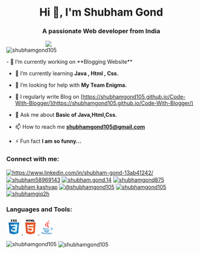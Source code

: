 
<h1 align="center">Hi 👋, I'm Shubham Gond</h1>
<h3 align="center">A passionate Web developer from India</h3>
<img align="right"coding" width="400" src="https://i.pinimg.com/originals/54/e3/7d/54e37d8074ebcde1d96c77d7b2a7f310.gif">

<p align="left"> <img src="https://komarev.com/ghpvc/?username=shubhamgond105&label=Profile%20views&color=0e75b6&style=flat" alt="shubhamgond105" /> </p>
- 🔭 I’m currently working on **Blogging Website**

- 🌱 I’m currently learning **Java , Html , Css.**

- 🤝 I’m looking for help with **My Team Enigma.**

- 📝 I regularly write Blog on [https://shubhamgond105.github.io/Code-With-Blogger/](https://shubhamgond105.github.io/Code-With-Blogger/)

- 💬 Ask me about **Basic of Java,Html,Css.**

- 📫 How to reach me **shubhamgond105@gmail.com**

- ⚡ Fun fact **I am so funny...**

<h3 align="left">Connect with me:</h3>
<p align="left">
<a href="https://linkedin.com/in/https://www.linkedin.com/in/shubham-gond-13ab41242/" target="blank"><img align="center" src="https://raw.githubusercontent.com/rahuldkjain/github-profile-readme-generator/master/src/images/icons/Social/linked-in-alt.svg" alt="https://www.linkedin.com/in/shubham-gond-13ab41242/" height="30" width="40" /></a>
 <a href="https://twitter.com/shubham58969143" target="blank"><img align="center"
  src="https://raw.githubusercontent.com/rahuldkjain/github-profile-readme-generator/master/src/images/icons/Social/twitter.svg" alt="shubham58969143" height="30" width="40" /></a>
 <a href="https://fb.com/shubham.gond.14" target="blank"><img align="center" src="https://raw.githubusercontent.com/rahuldkjain/github-profile-readme-generator/master/src/images/icons/Social/facebook.svg" alt="shubham.gond.14" height="30" width="40" /></a>
 <a href="https://instagram.com/shubhamgond875" target="blank"><img align="center" src="https://raw.githubusercontent.com/rahuldkjain/github-profile-readme-generator/master/src/images/icons/Social/instagram.svg" alt="shubhamgond875" height="30" width="40" /></a>
<a href="https://www.youtube.com/c/shubham kashyap" target="blank"><img align="center" src="https://raw.githubusercontent.com/rahuldkjain/github-profile-readme-generator/master/src/images/icons/Social/youtube.svg" alt="shubham kashyap" height="30" width="40" /></a>
<a href="https://www.hackerrank.com/@shubhamgond105" target="blank"><img align="center" src="https://raw.githubusercontent.com/rahuldkjain/github-profile-readme-generator/master/src/images/icons/Social/hackerrank.svg" alt="@shubhamgond105" height="30" width="40" /></a>
<a href="https://www.hackerearth.com/shubhamgond105" target="blank"><img align="center" src="https://raw.githubusercontent.com/rahuldkjain/github-profile-readme-generator/master/src/images/icons/Social/hackerearth.svg" alt="shubhamgond105" height="30" width="40" /></a>
<a href="https://auth.geeksforgeeks.org/user/shubhamgiq2h" target="blank"><img align="center" src="https://raw.githubusercontent.com/rahuldkjain/github-profile-readme-generator/master/src/images/icons/Social/geeks-for-geeks.svg" alt="shubhamgiq2h" height="30" width="40" /></a>
</p>

<h3 align="left">Languages and Tools:</h3>
<p align="left"> <a href="https://www.w3schools.com/css/" target="_blank" rel="noreferrer"> <img src="https://raw.githubusercontent.com/devicons/devicon/master/icons/css3/css3-original-wordmark.svg" alt="css3" width="40" height="40"/> </a> <a href="https://www.w3.org/html/" target="_blank" rel="noreferrer"> <img src="https://raw.githubusercontent.com/devicons/devicon/master/icons/html5/html5-original-wordmark.svg" alt="html5" width="40" height="40"/> </a> <a href="https://www.java.com" target="_blank" rel="noreferrer"> <img src="https://raw.githubusercontent.com/devicons/devicon/master/icons/java/java-original.svg" alt="java" width="40" height="40"/> </a> </p>

<p><img align="left" src="https://github-readme-stats.vercel.app/api/top-langs?username=shubhamgond105&show_icons=true&locale=en&layout=compact" alt="shubhamgond105" /></p>

<p>&nbsp;<img align="center" src="https://github-readme-stats.vercel.app/api?username=shubhamgond105&show_icons=true&locale=en" alt="shubhamgond105" /></p>

